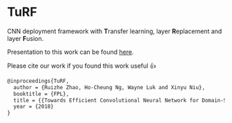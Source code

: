 # TuRF

CNN deployment framework with **T**ransfer learning, layer **R**eplacement and layer **F**usion.

Presentation to this work can be found [here](https://docs.google.com/presentation/d/e/2PACX-1vQuuJH4lR7BXnR-7L3tQQESS_-9e3NJZ8Ny7Q2bvt8Ga7He2FLAFc3C7CF6GnYemC7is5FpY03T7H0m/pub?start=false&loop=false&delayms=3000).

Please cite our work if you found this work useful :+1:

```latex
@inproceedings{TuRF,
  author = {Ruizhe Zhao, Ho-Cheung Ng, Wayne Luk and Xinyu Niu},
  booktitle = {FPL},
  title = {{Towards Efficient Convolutional Neural Network for Domain-Specific Applications on FPGA}},
  year = {2018}
}
```
